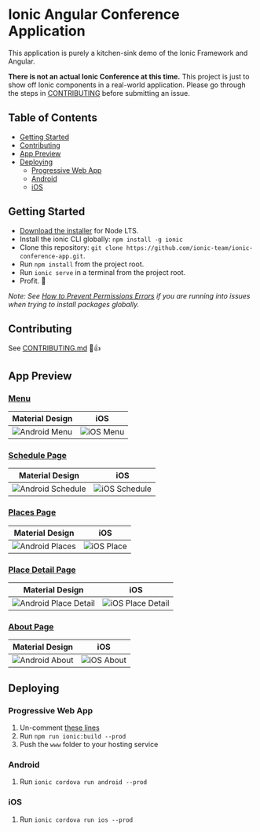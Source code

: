 # Ionic Angular Conference Application

This application is purely a kitchen-sink demo of the Ionic Framework and Angular.

**There is not an actual Ionic Conference at this time.** This project is just to show off Ionic components in a real-world application. Please go through the steps in [CONTRIBUTING](https://github.com/ionic-team/ionic-conference-app/blob/master/.github/CONTRIBUTING.md) before submitting an issue.


## Table of Contents
- [Getting Started](#getting-started)
- [Contributing](#contributing)
- [App Preview](#app-preview)
- [Deploying](#deploying)
  - [Progressive Web App](#progressive-web-app)
  - [Android](#android)
  - [iOS](#ios)


## Getting Started

* [Download the installer](https://nodejs.org/) for Node LTS.
* Install the ionic CLI globally: `npm install -g ionic`
* Clone this repository: `git clone https://github.com/ionic-team/ionic-conference-app.git`.
* Run `npm install` from the project root.
* Run `ionic serve` in a terminal from the project root.
* Profit. :tada:

_Note: See [How to Prevent Permissions Errors](https://docs.npmjs.com/getting-started/fixing-npm-permissions) if you are running into issues when trying to install packages globally._

## Contributing

See [CONTRIBUTING.md](https://github.com/ionic-team/ionic-conference-app/blob/master/.github/CONTRIBUTING.md) :tada::+1:


## App Preview

### [Menu](https://github.com/ionic-team/ionic-conference-app/blob/master/src/app/pages/menu/menu.html)

| Material Design  | iOS  |
| -----------------| -----|
| ![Android Menu](/resources/screenshots/android-menu.png) | ![iOS Menu](/resources/screenshots/ios-menu.png) |


### [Schedule Page](https://github.com/ionic-team/ionic-conference-app/blob/master/src/app/pages/schedule/schedule.html)

| Material Design  | iOS  |
| -----------------| -----|
| ![Android Schedule](/resources/screenshots/android-schedule.png) | ![iOS Schedule](/resources/screenshots/ios-schedule.png) |

### [Places Page](https://github.com/ionic-team/ionic-conference-app/blob/master/src/app/pages/place-list/place-list.html)

| Material Design  | iOS  |
| -----------------| -----|
| ![Android Places](/resources/screenshots/android-places.png) | ![iOS Place](/resources/screenshots/ios-places.png) |

### [Place Detail Page](https://github.com/ionic-team/ionic-conference-app/blob/master/src/app/pages/place-detail/place-detail.html)

| Material Design  | iOS  |
| -----------------| -----|
| ![Android Place Detail](/resources/screenshots/android-place-detail.png) | ![iOS Place Detail](/resources/screenshots/ios-place-detail.png) |

### [About Page](https://github.com/ionic-team/ionic-conference-app/blob/master/src/app/pages/about/about.html)

| Material Design  | iOS  |
| -----------------| -----|
| ![Android About](/resources/screenshots/android-about.png) | ![iOS About](/resources/screenshots/ios-about.png) |


## Deploying

### Progressive Web App

1. Un-comment [these lines](https://github.com/ionic-team/ionic2-app-base/blob/master/src/index.html#L21)
2. Run `npm run ionic:build --prod`
3. Push the `www` folder to your hosting service

### Android

1. Run `ionic cordova run android --prod`

### iOS

1. Run `ionic cordova run ios --prod`
